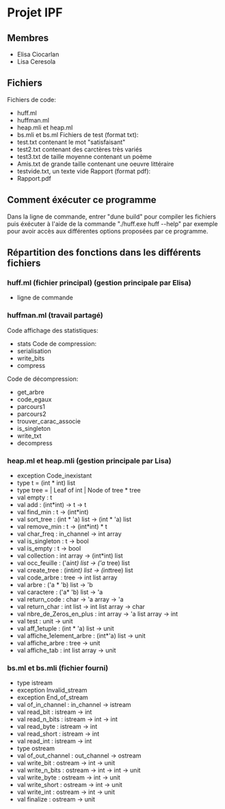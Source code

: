 # Projet IPF

## Membres
   - Elisa Ciocarlan
   - Lisa Ceresola

## Fichiers

Fichiers de code:
- huff.ml
- huffman.ml
- heap.mli et heap.ml
- bs.mli et bs.ml
Fichiers de test (format txt):
- test.txt contenant le mot "satisfaisant"
- test2.txt contenant des carctères très variés
- test3.txt de taille moyenne contenant un poème
- Amis.txt de grande taille contenant une oeuvre littéraire
- testvide.txt, un texte vide
Rapport (format pdf):
- Rapport.pdf


## Comment éxécuter ce programme
Dans la ligne de commande, entrer "dune build" pour compiler les fichiers puis éxécuter à l'aide de la commande "./huff.exe huff --help" par exemple pour avoir accès aux différentes options proposées par ce programme.

## Répartition des fonctions dans les différents fichiers

### huff.ml (fichier principal) (gestion principale par Elisa)
- ligne de commande

### huffman.ml (travail partagé)
Code affichage des statistiques:
- stats
Code de compression:
- serialisation
- write_bits
- compress   

Code de décompression:
- get_arbre
- code_egaux
- parcours1 
- parcours2 
- trouver_carac_associe
- is_singleton 
- write_txt 
- decompress

### heap.ml et heap.mli (gestion principale par Lisa)
- exception Code_inexistant
- type t = (int * int) list
- type tree =
      | Leaf of int
      | Node of tree * tree
- val empty : t
- val add : (int*int) -> t -> t
- val find_min :  t -> (int*int)
- val sort_tree : (int * 'a) list -> (int * 'a) list
- val remove_min :  t -> (int*int) *  t
- val char_freq : in_channel -> int array
- val is_singleton :  t -> bool
- val is_empty : t -> bool
- val collection : int array -> (int*int) list
- val occ_feuille : ('a*int) list -> ('a* tree) list
- val create_tree : (int*int) list -> (int*tree) list
- val code_arbre : tree -> int list array
- val arbre : ('a * 'b) list -> 'b
- val caractere : ('a* 'b) list -> 'a
- val return_code : char -> 'a array -> 'a 
- val return_char : int list -> int list array -> char
- val nbre_de_Zeros_en_plus : int array -> 'a list array -> int
- val test : unit -> unit
- val aff_1etuple : (int * 'a) list -> unit
- val affiche_1element_arbre : (int*'a) list -> unit
- val affiche_arbre : tree -> unit 
- val affiche_tab : int list array -> unit

### bs.ml et bs.mli (fichier fourni)
- type istream
- exception Invalid_stream
- exception End_of_stream
- val of_in_channel : in_channel -> istream
- val read_bit : istream -> int
- val read_n_bits : istream -> int -> int
- val read_byte : istream -> int
- val read_short : istream -> int
- val read_int : istream -> int
- type ostream
- val of_out_channel : out_channel -> ostream
- val write_bit : ostream -> int -> unit
- val write_n_bits : ostream -> int -> int -> unit
- val write_byte : ostream -> int -> unit
- val write_short : ostream -> int -> unit
- val write_int : ostream -> int -> unit
- val finalize : ostream -> unit
